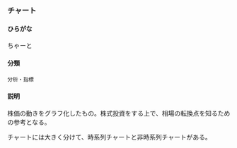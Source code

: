 <div style="display:none;">

## [あ行](securities-terms?id=あ行)
## [か行](securities-terms?id=か行)
## [さ行](securities-terms?id=さ行)
## [た行](securities-terms?id=た行)

</div>

### チャート

#### ひらがな

ちゃーと

#### 分類

`分析・指標`

#### 説明

株価の動きをグラフ化したもの。株式投資をする上で、相場の転換点を知るための参考となる。
チャートには大きく分けて、時系列チャートと非時系列チャートがある。

<div style="display:none;">

## [な行](securities-terms?id=な行)
## [は行](securities-terms?id=は行)
## [ま行](securities-terms?id=ま行)
## [や行](securities-terms?id=や行)
## [ら行](securities-terms?id=ら行)
## [わ行](securities-terms?id=わ行)
## [英数字・記号](securities-terms?id=英数字・記号)

</div>

